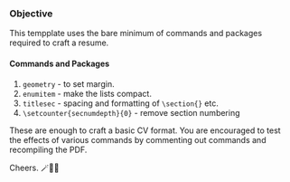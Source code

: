 ### Objective
This tempplate uses the bare minimum of commands and packages required to craft a resume. 

#### Commands and Packages
1. `geometry` - to set margin.
2. `enumitem` - make the lists compact.
3. `titlesec` - spacing and formatting of `\section{}` etc.
4. `\setcounter{secnumdepth}{0}` - remove section numbering

These are enough to craft a basic CV format. You are encouraged to test the effects of various commands by commenting out commands and recompiling the PDF. 

Cheers. 🪄🔮✨